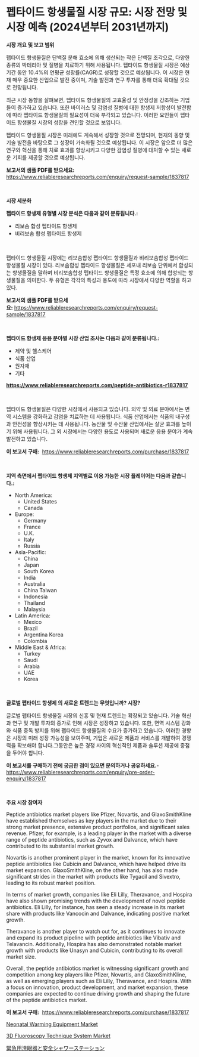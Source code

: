 <p><h1>펩타이드 항생물질 시장 규모: 시장 전망 및 시장 예측 (2024년부터 2031년까지)</h1></p><p><strong>시장 개요 및 보고 범위</strong></p>
<p><p>펩타이드 항생물질은 단백질 분해 효소에 의해 생산되는 작은 단백질 조각으로, 다양한 종류의 박테리아 및 질병을 치료하기 위해 사용됩니다. 펩타이드 항생물질 시장은 예상 기간 동안 10.4%의 연평균 성장률(CAGR)로 성장할 것으로 예상됩니다. 이 시장은 현재 매우 중요한 산업으로 발전 중이며, 기술 발전과 연구 투자를 통해 더욱 확대될 것으로 전망됩니다.</p><p>최근 시장 동향을 살펴보면, 펩타이드 항생물질의 고효율성 및 안정성을 강조하는 기업들이 증가하고 있습니다. 또한 바이러스 및 감염성 질병에 대한 항생제 저항성이 발전함에 따라 펩타이드 항생물질의 필요성이 더욱 부각되고 있습니다. 이러한 요인들이 펩타이드 항생물질 시장의 성장을 견인할 것으로 보입니다.</p><p>펩타이드 항생물질 시장은 미래에도 계속해서 성장할 것으로 전망되며, 현재의 동향 및 기술 발전을 바탕으로 그 성장이 가속화될 것으로 예상됩니다. 이 시장은 앞으로 더 많은 연구와 혁신을 통해 치료 효과를 향상시키고 다양한 감염성 질병에 대처할 수 있는 새로운 기회를 제공할 것으로 예상됩니다.</p></p>
<p><strong>보고서의 샘플 PDF를 받으세요:</strong> <a href="https://www.reliableresearchreports.com/enquiry/request-sample/1837817">https://www.reliableresearchreports.com/enquiry/request-sample/1837817</a></p>
<p>&nbsp;</p>
<p><strong>시장 세분화</strong></p>
<p><strong>펩타이드 항생제 유형별 시장 분석은 다음과 같이 분류됩니다.:</strong></p>
<p><ul><li>리보솜 합성 펩타이드 항생제</li><li>비리보솜 합성 펩타이드 항생제</li></ul></p>
<p>&nbsp;</p>
<p><p>펩타이드 항생물질 시장에는 리보솜합성 펩타이드 항생물질과 비리보솜합성 펩타이드 항생물질 시장이 있다. 리보솜합성 펩타이드 항생물질은 세포내 리보솜 단위에서 합성되는 항생물질을 말하며 비리보솜합성 펩타이드 항생물질은 특정 효소에 의해 합성되는 항생물질을 의미한다. 두 유형은 각각의 특성과 용도에 따라 시장에서 다양한 역할을 하고 있다.</p></p>
<p><strong>보고서의 샘플 PDF를 받으세요:</strong>&nbsp;<a href="https://www.reliableresearchreports.com/enquiry/request-sample/1837817">https://www.reliableresearchreports.com/enquiry/request-sample/1837817</a></p>
<p>&nbsp;</p>
<p><strong> 펩타이드 항생제 응용 분야별 시장 산업 조사는 다음과 같이 분류됩니다.:</strong></p>
<p><ul><li>제약 및 헬스케어</li><li>식품 산업</li><li>원자재</li><li>기타</li></ul></p>
<p><strong><a href="https://www.reliableresearchreports.com/peptide-antibiotics-r1837817">https://www.reliableresearchreports.com/peptide-antibiotics-r1837817</a></strong></p>
<p>&nbsp;</p>
<p><p>펩타이드 항생물질은 다양한 시장에서 사용되고 있습니다. 의약 및 의료 분야에서는 면역 시스템을 강화하고 감염을 치료하는 데 사용됩니다. 식품 산업에서는 식품의 내구성과 안전성을 향상시키는 데 사용됩니다. 농산물 및 수산물 산업에서는 살균 효과를 높이기 위해 사용됩니다. 그 외 시장에서는 다양한 용도로 사용되며 새로운 응용 분야가 계속 발전하고 있습니다.</p></p>
<p><strong>이 보고서 구매:</strong>&nbsp; <a href="https://www.reliableresearchreports.com/purchase/1837817">https://www.reliableresearchreports.com/purchase/1837817</a></p>
<p>&nbsp;</p>
<p><strong>지역 측면에서 펩타이드 항생제 지역별로 이용 가능한 시장 플레이어는 다음과 같습니다.:</strong></p>
<p><ul>
    <li>
        North America:
        <ul>
            <li>United States</li>
            <li>Canada</li>
        </ul>
    </li>
    <li>
        Europe:
        <ul>
            <li>Germany</li>
            <li>France</li>
            <li>U.K.</li>
            <li>Italy</li>
            <li>Russia</li>
        </ul>
    </li>
    <li>
        Asia-Pacific:
        <ul>
            <li>China</li>
            <li>Japan</li>
            <li>South Korea</li>
            <li>India</li>
            <li>Australia</li>
            <li>China Taiwan</li>
            <li>Indonesia</li>
            <li>Thailand</li>
            <li>Malaysia</li>
        </ul>
    </li>
    <li>
        Latin America:
        <ul>
            <li>Mexico</li>
            <li>Brazil</li>
            <li>Argentina Korea</li>
            <li>Colombia</li>
        </ul>
    </li>
    <li>
        Middle East & Africa:
        <ul>
            <li>Turkey</li>
            <li>Saudi</li>
            <li>Arabia</li>
            <li>UAE</li>
            <li>Korea</li>
        </ul>
    </li>
    </ul></p>
<p>&nbsp;</p>
<p><strong>글로벌 펩타이드 항생제 의 새로운 트렌드는 무엇입니까? 시장?</strong></p>
<p><p>글로벌 펩타이드 항생물질 시장의 신흥 및 현재 트렌드는 확장되고 있습니다. 기술 혁신과 연구 및 개발 투자의 증가로 인해 시장은 성장하고 있습니다. 또한, 면역 시스템 강화와 식품 중독 방지를 위해 펩타이드 항생물질의 수요가 증가하고 있습니다. 이러한 경향은 시장의 미래 성장 가능성을 보여주며, 기업은 새로운 제품과 서비스를 개발하여 경쟁력을 확보해야 합니다.그동안은 높은 경쟁 사이의 혁신적인 제품과 솔루션 제공에 중점을 두어야 합니다.</p></p>
<p><strong>이 보고서를 구매하기 전에 궁금한 점이 있으면 문의하거나 공유하세요.</strong>- <a href="https://www.reliableresearchreports.com/enquiry/pre-order-enquiry/1837817">https://www.reliableresearchreports.com/enquiry/pre-order-enquiry/1837817</a></p>
<p>&nbsp;</p>
<p><strong>주요 시장 참여자</strong></p>
<p><p>Peptide antibiotics market players like Pfizer, Novartis, and GlaxoSmithKline have established themselves as key players in the market due to their strong market presence, extensive product portfolios, and significant sales revenue. Pfizer, for example, is a leading player in the market with a diverse range of peptide antibiotics, such as Zyvox and Dalvance, which have contributed to its substantial market growth.</p><p>Novartis is another prominent player in the market, known for its innovative peptide antibiotics like Cubicin and Dalvance, which have helped drive its market expansion. GlaxoSmithKline, on the other hand, has also made significant strides in the market with products like Tygacil and Sivextro, leading to its robust market position.</p><p>In terms of market growth, companies like Eli Lilly, Theravance, and Hospira have also shown promising trends with the development of novel peptide antibiotics. Eli Lilly, for instance, has seen a steady increase in its market share with products like Vancocin and Dalvance, indicating positive market growth.</p><p>Theravance is another player to watch out for, as it continues to innovate and expand its product pipeline with peptide antibiotics like Vibativ and Telavancin. Additionally, Hospira has also demonstrated notable market growth with products like Unasyn and Cubicin, contributing to its overall market size.</p><p>Overall, the peptide antibiotics market is witnessing significant growth and competition among key players like Pfizer, Novartis, and GlaxoSmithKline, as well as emerging players such as Eli Lilly, Theravance, and Hospira. With a focus on innovation, product development, and market expansion, these companies are expected to continue driving growth and shaping the future of the peptide antibiotics market.</p></p>
<p><strong>이 보고서 구매:</strong>&nbsp;&nbsp;<a href="https://www.reliableresearchreports.com/purchase/1837817">https://www.reliableresearchreports.com/purchase/1837817</a></p>
<p><p><a href="https://github.com/myacatherineblakecaczo9vcsw/Market-Research-Report-List-2/blob/main/neonatal-warming-equipment-market.md">Neonatal Warming Equipment Market</a></p><p><a href="https://github.com/okotobwrhuteie/Market-Research-Report-List-2/blob/main/3d-fluoroscopy-technique-system-market.md">3D Fluoroscopy Technique System Market</a></p><p><a href="https://github.com/ycmtqqhvk3273/Market-Research-Report-List-1/blob/main/219949635256.md">緊急用洗眼器と安全シャワーステーション</a></p></p>